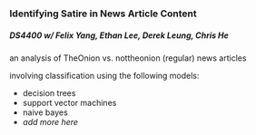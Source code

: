 ### Identifying Satire in News Article Content
##### DS4400 w/ Felix Yang, Ethan Lee, Derek Leung, Chris He

an analysis of TheOnion vs. nottheonion (regular) news articles

involving classification using the following models:
- decision trees
- support vector machines
- naive bayes
- *add more here*